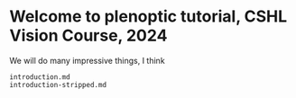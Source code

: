 # Welcome to plenoptic tutorial, CSHL Vision Course, 2024

We will do many impressive things, I think

```{toctree}
introduction.md
introduction-stripped.md
```
